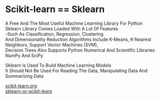 Scikit-learn == Sklearn
===
A Free And The Most Useful Machine Learning Library For Python  
Sklearn Library Comes Loaded With A Lot Of Features  
-Such As Classification, Regression, Clustering  
And Dimensionality Reduction Algorithms Include K-Means, K-Nearest Neighbors, Support Vector Machines (SVM),  
Decision Trees Also Supports Python Numerical And Scientific Libraries NumPy And SciPy  
  
Sklearn Is Used To Build Machine Learning Models  
It Should Not Be Used For Reading The Data, Manipulating Data And Summarizing Data  
  
[scikit-learn.org](https://scikit-learn.org/stable)  
[sklearn-or-scikit-learn](https://pianalytix.com/sklearn-or-scikit-learn)  
